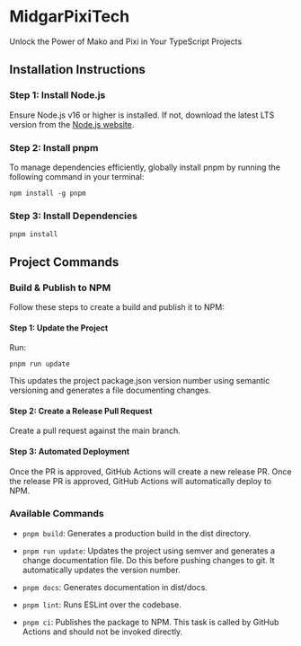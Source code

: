 # MidgarPixiTech

Unlock the Power of Mako and Pixi in Your TypeScript Projects

## Installation Instructions

### Step 1: Install Node.js

Ensure Node.js v16 or higher is installed. If not, download the latest LTS version from the [Node.js website](https://nodejs.org/).

### Step 2: Install pnpm

To manage dependencies efficiently, globally install pnpm by running the following command in your terminal:

```
npm install -g pnpm
```

### Step 3: Install Dependencies

```
pnpm install
```

## Project Commands

### Build & Publish to NPM

Follow these steps to create a build and publish it to NPM:

#### Step 1: Update the Project

Run:

```
pnpm run update
```

This updates the project package.json version number using semantic versioning and generates a file documenting changes.

#### Step 2: Create a Release Pull Request

Create a pull request against the main branch.

#### Step 3: Automated Deployment

Once the PR is approved, GitHub Actions will create a new release PR. Once the release PR is approved, GitHub Actions will automatically deploy to NPM.

### Available Commands

- `pnpm build`: Generates a production build in the dist directory.

- `pnpm run update`: Updates the project using semver and generates a change documentation file. Do this before pushing changes to git. It automatically updates the version number.

- `pnpm docs`: Generates documentation in dist/docs.

- `pnpm lint`: Runs ESLint over the codebase.

- `pnpm ci`: Publishes the package to NPM. This task is called by GitHub Actions and should not be invoked directly.
